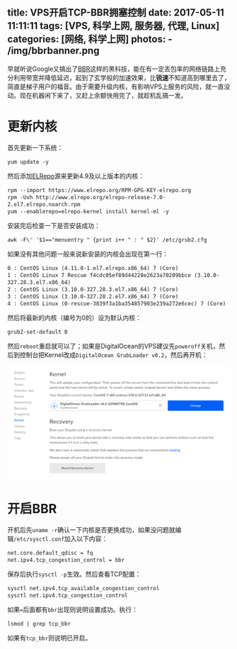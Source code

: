 title: VPS开启TCP-BBR拥塞控制
date: 2017-05-11 11:11:11
tags: [VPS, 科学上网, 服务器, 代理, Linux]
categories: [网络, 科学上网]
photos:
	- /img/bbrbanner.png
---

早就听说Google又搞出了[BBR](https://github.com/google/bbr)这样的黑科技，能在有一定丢包率的网络链路上充分利用带宽并降低延迟，起到了玄学般的加速效果，比**锐速**不知道高到哪里去了，简直是梯子用户的福音。由于需要升级内核，有影响VPS上服务的风险，就一直没动。现在机器闲下来了，又赶上余额快用完了，就趁机乱搞一发。

# 更新内核
首先更新一下系统：

	yum update -y
	
然后添加[ELRepo](http://elrepo.org/)源来更新4.9及以上版本的内核：

	rpm --import https://www.elrepo.org/RPM-GPG-KEY-elrepo.org
	rpm -Uvh http://www.elrepo.org/elrepo-release-7.0-2.el7.elrepo.noarch.rpm
	yum --enablerepo=elrepo-kernel install kernel-ml -y
	
安装完后检查一下是否安装成功：

	awk -F\' '$1=="menuentry " {print i++ " : " $2}' /etc/grub2.cfg
	
如果没有其他问题一般来说新安装的内核会出现在第一行：

	0 : CentOS Linux (4.11.0-1.el7.elrepo.x86_64) 7 (Core)
	1 : CentOS Linux 7 Rescue f4cdc05ef89d44228e2623a70209bbce (3.10.0-327.28.3.el7.x86_64)
	2 : CentOS Linux (3.10.0-327.28.3.el7.x86_64) 7 (Core)
	3 : CentOS Linux (3.10.0-327.28.2.el7.x86_64) 7 (Core)
	4 : CentOS Linux (0-rescue-3839f3a1ba354857903e239a272e6cec) 7 (Core)
	
然后将最新的内核（编号为0的）设为默认内核：

	grub2-set-default 0
	
然后`reboot`重启就可以了；如果是DigitalOcean的VPS建议先`poweroff`关机，然后到控制台把Kernel改成`DigitalOcean GrubLoader v0.2`，然后再开机：

![](/img/bbrkernel.png)

# 开启BBR
开机后先`uname -r`确认一下内核是否更换成功，如果没问题就编辑`/etc/sysctl.conf`加入以下内容：

```
net.core.default_qdisc = fq
net.ipv4.tcp_congestion_control = bbr
```

保存后执行`sysctl -p`生效。然后查看TCP配置：

	sysctl net.ipv4.tcp_available_congestion_control
	sysctl net.ipv4.tcp_congestion_control

如果`=`后面都有`bbr`出现则说明设置成功。执行：

	lsmod | grep tcp_bbr
	
如果有`tcp_bbr`则说明已开启。